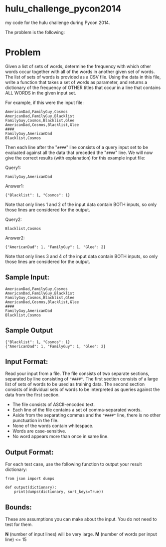 # hulu_challenge_pycon2014

my code for the hulu challenge during Pycon 2014.

The problem is the following:

# Problem

Given a list of sets of words, determine the frequency with which other words occur together with all of the words in another given set of words. The list of sets of words is provided as a CSV file. Using the data in this file, write a function that takes a set of words as parameter, and returns a dictionary of the frequency of OTHER titles that occur in a line that contains ALL WORDS in the given input set.

For example, if this were the input file:

```
AmericanDad,FamilyGuy,Cosmos
AmericanDad,FamilyGuy,Blacklist
FamilyGuy,Cosmos,Blacklist,Glee
AmericanDad,Cosmos,Blacklist,Glee
####
FamilyGuy,AmericanDad
Blacklist,Cosmos
```

Then each line after the "```####```" line consists of a query input set to be evaluated against all the data that preceded the "```####```" line. We will now give the correct results (with explanation) for this example input file: 

Query1:
```
FamilyGuy,AmericanDad
```

Answer1:
```
{"Blacklist": 1, "Cosmos": 1}
```

Note that only lines 1 and 2 of the input data contain BOTH inputs, so only those lines are considered for the output. 

Query2:
```
Blacklist,Cosmos
```

Answer2:
```
{"AmericanDad": 1, "FamilyGuy": 1, "Glee": 2}
```

Note that only lines 3 and 4 of the input data contain BOTH inputs, so only those lines are considered for the output.

## Sample Input:

```
AmericanDad,FamilyGuy,Cosmos
AmericanDad,FamilyGuy,Blacklist
FamilyGuy,Cosmos,Blacklist,Glee
AmericanDad,Cosmos,Blacklist,Glee
####
FamilyGuy,AmericanDad
Blacklist,Cosmos
```

## Sample Output

```
{"Blacklist": 1, "Cosmos": 1}
{"AmericanDad": 1, "FamilyGuy": 1, "Glee": 2}
```

## Input Format:

Read your input from a file. The file consists of two separate sections, separated by line consisting of ```"####"```. The first section consists of a large list of sets of words to be used as training data. The second section consists of individual sets of words to be interpreted as queries against the data from the first section.

* The file consists of ASCII-encoded text.
* Each line of the file contains a set of comma-separated words.
* Aside from the separating commas and the ```"####"``` line, there is no other punctuation in the file.
* None of the words contain whitespace.
* Words are case-sensitive.
* No word appears more than once in same line.

## Output Format:

For each test case, use the following function to output your result dictionary:

```
from json import dumps

def output(dictionary):    
    print(dumps(dictionary, sort_keys=True))
```

## Bounds:

These are assumptions you can make about the input. You do not need to test for them.

**N** (number of input lines) will be very large.
**M** (number of words per input line) <= 15 
